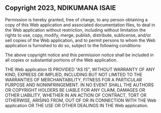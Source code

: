 ## Copyright 2023, NDIKUMANA ISAIE

Permission is hereby granted, free of charge, to any person obtaining a copy of this Web application and associated documentation files, to deal in the Web application without restriction, including without limitation the rights to use, copy, modify, merge, publish, distribute, sublicense, and/or sell copies of the Web application, and to permit persons to whom the Web application is furnished to do so, subject to the following conditions:

The above copyright notice and this permission notice shall be included in all copies or substantial portions of the Web application.

THE Web application IS PROVIDED "AS IS", WITHOUT WARRANTY OF ANY KIND, EXPRESS OR IMPLIED, INCLUDING BUT NOT LIMITED TO THE WARRANTIES OF MERCHANTABILITY, FITNESS FOR A PARTICULAR PURPOSE AND NONINFRINGEMENT. IN NO EVENT SHALL THE AUTHORS OR COPYRIGHT HOLDERS BE LIABLE FOR ANY CLAIM, DAMAGES OR OTHER LIABILITY, WHETHER IN AN ACTION OF CONTRACT, TORT OR OTHERWISE, ARISING FROM, OUT OF OR IN CONNECTION WITH THE Web application OR THE USE OR OTHER DEALINGS IN THE Web application.
